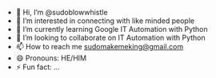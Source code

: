 - 👋 Hi, I’m @sudoblowwhistle
- 👀 I’m interested in connecting with like minded people
- 🌱 I’m currently learning Google IT Automation with Python
- 💞️ I’m looking to collaborate on IT Automation with Python
- 📫 How to reach me sudomakemeking@gmail.com
- 😄 Pronouns: HE/HIM
- ⚡ Fun fact: ...

<!---
sudoblowwhistle/sudoblowwhistle is a ✨ special ✨ repository because its `README.md` (this file) appears on your GitHub profile.
You can click the Preview link to take a look at your changes.
--->
